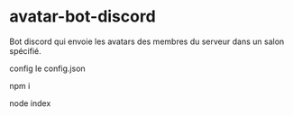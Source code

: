# avatar-bot-discord

Bot discord qui envoie les avatars des membres du serveur dans un salon spécifié.

config le config.json

npm i

node index
